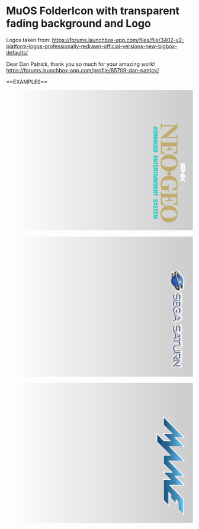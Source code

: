 # MuOS FolderIcon with transparent fading background and Logo

Logos taken from:
https://forums.launchbox-app.com/files/file/3402-v2-platform-logos-professionally-redrawn-official-versions-new-bigbox-defaults/

Dear Dan Patrick, thank you so much for your amazing work! 
https://forums.launchbox-app.com/profile/85709-dan-patrick/

==EXAMPLES==

![NEOGEO Logo](https://github.com/YoMama78/MuOS-FolderIcons/blob/main/Transparent/NEOGEO.png?raw=true)

![SEGA Saturn Logo](https://github.com/YoMama78/MuOS-FolderIcons/blob/main/Transparent/SATURN.png?raw=true)

![MAME Logo](https://github.com/YoMama78/MuOS-FolderIcons/blob/main/Transparent/MAME.png?raw=true)

